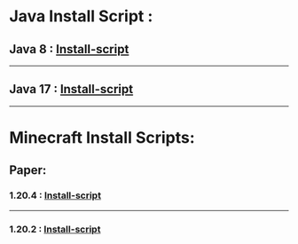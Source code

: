 # Java Install Script :

## Java 8 : [Install-script](Java%20Download%20Script/java8.sh)
-----------------------------------------------------------------
## Java 17 : [Install-script](Java%20Download%20Script/java17.sh)
------------------------------------------------------------------

# Minecraft Install Scripts:

## Paper:

### 1.20.4 : [Install-script](minecraft/paper1.20.4.sh)
-------------------------------------------------------
### 1.20.2 : [Install-script](minecraft/paper1.20.4.sh)

